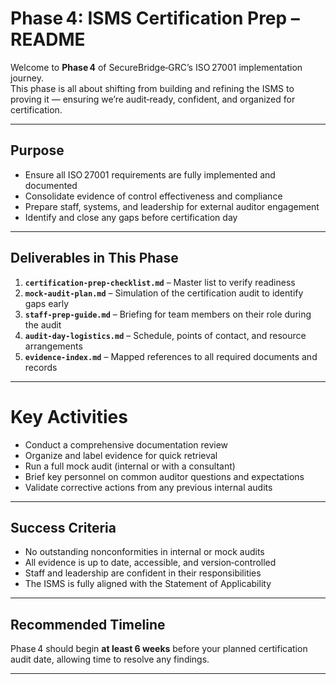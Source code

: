 # Phase 4: ISMS Certification Prep – README

Welcome to **Phase 4** of SecureBridge‑GRC’s ISO 27001 implementation journey.  
This phase is all about shifting from building and refining the ISMS to proving it — ensuring we’re audit‑ready, confident, and organized for certification.

---

## Purpose

- Ensure all ISO 27001 requirements are fully implemented and documented  
- Consolidate evidence of control effectiveness and compliance  
- Prepare staff, systems, and leadership for external auditor engagement  
- Identify and close any gaps before certification day

---

##  Deliverables in This Phase

1. **`certification-prep-checklist.md`** – Master list to verify readiness  
2. **`mock-audit-plan.md`** – Simulation of the certification audit to identify gaps early  
3. **`staff-prep-guide.md`** – Briefing for team members on their role during the audit  
4. **`audit-day-logistics.md`** – Schedule, points of contact, and resource arrangements  
5. **`evidence-index.md`** – Mapped references to all required documents and records

---

# Key Activities

- Conduct a comprehensive documentation review  
- Organize and label evidence for quick retrieval  
- Run a full mock audit (internal or with a consultant)  
- Brief key personnel on common auditor questions and expectations  
- Validate corrective actions from any previous internal audits

---

##  Success Criteria

- No outstanding nonconformities in internal or mock audits  
- All evidence is up to date, accessible, and version‑controlled  
- Staff and leadership are confident in their responsibilities  
- The ISMS is fully aligned with the Statement of Applicability

---

## Recommended Timeline

Phase 4 should begin **at least 6 weeks** before your planned certification audit date, allowing time to resolve any findings.

---

